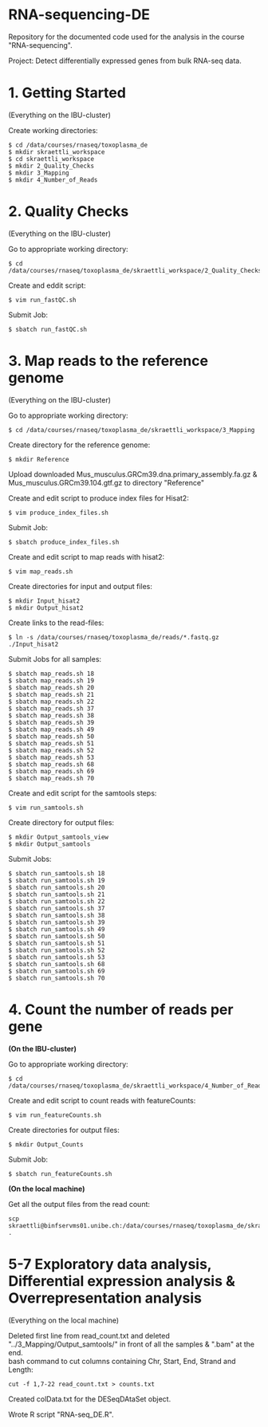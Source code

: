 # RNA-sequencing-DE
Repository for the documented code used for the analysis in the course "RNA-sequencing".

Project: Detect differentially expressed genes from bulk RNA-seq data.

# 1. Getting Started
(Everything on the IBU-cluster)

Create working directories:  
```
$ cd /data/courses/rnaseq/toxoplasma_de  
$ mkdir skraettli_workspace
$ cd skraettli_workspace
$ mkdir 2_Quality_Checks
$ mkdir 3_Mapping
$ mkdir 4_Number_of_Reads
``` 

# 2. Quality Checks
(Everything on the IBU-cluster)

Go to appropriate working directory:  
```
$ cd /data/courses/rnaseq/toxoplasma_de/skraettli_workspace/2_Quality_Checks
```

Create and eddit script:  
```
$ vim run_fastQC.sh
```

Submit Job:  
```
$ sbatch run_fastQC.sh
```


# 3. Map reads to the reference genome
(Everything on the IBU-cluster)

Go to appropriate working directory:  
```
$ cd /data/courses/rnaseq/toxoplasma_de/skraettli_workspace/3_Mapping
```

Create directory for the reference genome:  
```
$ mkdir Reference
```

Upload downloaded Mus_musculus.GRCm39.dna.primary_assembly.fa.gz & Mus_musculus.GRCm39.104.gtf.gz to directory "Reference"

Create and edit script to produce index files for Hisat2:  
```
$ vim produce_index_files.sh
```

Submit Job:  
```
$ sbatch produce_index_files.sh
```

Create and edit script to map reads with hisat2:  
```
$ vim map_reads.sh
```

Create directories for input and output files:  
```
$ mkdir Input_hisat2
$ mkdir Output_hisat2
```

Create links to the read-files:  
```
$ ln -s /data/courses/rnaseq/toxoplasma_de/reads/*.fastq.gz ./Input_hisat2
```

Submit Jobs for all samples:  
```
$ sbatch map_reads.sh 18
$ sbatch map_reads.sh 19
$ sbatch map_reads.sh 20
$ sbatch map_reads.sh 21
$ sbatch map_reads.sh 22
$ sbatch map_reads.sh 37
$ sbatch map_reads.sh 38
$ sbatch map_reads.sh 39
$ sbatch map_reads.sh 49
$ sbatch map_reads.sh 50
$ sbatch map_reads.sh 51
$ sbatch map_reads.sh 52
$ sbatch map_reads.sh 53
$ sbatch map_reads.sh 68
$ sbatch map_reads.sh 69
$ sbatch map_reads.sh 70
```

Create and edit script for the samtools steps:  
```
$ vim run_samtools.sh
```

Create directory for output files:  
```
$ mkdir Output_samtools_view
$ mkdir Output_samtools
```

Submit Jobs:  
```
$ sbatch run_samtools.sh 18
$ sbatch run_samtools.sh 19
$ sbatch run_samtools.sh 20
$ sbatch run_samtools.sh 21
$ sbatch run_samtools.sh 22
$ sbatch run_samtools.sh 37
$ sbatch run_samtools.sh 38
$ sbatch run_samtools.sh 39
$ sbatch run_samtools.sh 49
$ sbatch run_samtools.sh 50
$ sbatch run_samtools.sh 51
$ sbatch run_samtools.sh 52
$ sbatch run_samtools.sh 53
$ sbatch run_samtools.sh 68
$ sbatch run_samtools.sh 69
$ sbatch run_samtools.sh 70
```

# 4. Count the number of reads per gene
**(On the IBU-cluster)**

Go to appropriate working directory:  
```
$ cd /data/courses/rnaseq/toxoplasma_de/skraettli_workspace/4_Number_of_Reads
```

Create and edit script to count reads with featureCounts:  
```
$ vim run_featureCounts.sh
```

Create directories for output files:  
```
$ mkdir Output_Counts
```

Submit Job:  
```
$ sbatch run_featureCounts.sh
```

**(On the local machine)**

Get all the output files from the read count:  
```
scp skraettli@binfservms01.unibe.ch:/data/courses/rnaseq/toxoplasma_de/skraettli_workspace/4_Number_of_Reads/Output_Counts/* .
```

# 5-7 Exploratory data analysis, Differential expression analysis & Overrepresentation analysis
(Everything on the local machine)

Deleted first line from read_count.txt and deleted "../3_Mapping/Output_samtools/" in front of all the samples & ".bam" at the end.  
bash command to cut columns containing Chr, Start, End, Strand and Length:  
```
cut -f 1,7-22 read_count.txt > counts.txt
```

Created colData.txt for the DESeqDAtaSet object.

Wrote R script "RNA-seq_DE.R".
